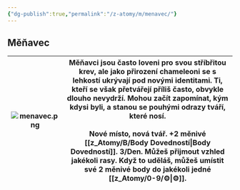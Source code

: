 ```yaml
---
{"dg-publish":true,"permalink":"/z-atomy/m/menavec/"}
---
```


## Měňavec

| ![menavec.png](/img/user/z_img/menavec.png) | Měňavci jsou často loveni pro svou stříbřitou krev, ale jako přirození chameleoni se s lehkostí ukrývají pod novými identitami. Ti, kteří se však přetvářejí příliš často, obvykle dlouho nevydrží. Mohou začít zapomínat, kým kdysi byli, a stanou se pouhými odrazy tváří, které nosí.<br><br>**Nové místo, nová tvář**. +2 **měnivé** [[z_Atomy/B/Body Dovedností\|Body Dovedností]]. 3/Den. Můžeš přijmout vzhled jakékoli rasy. Když to uděláš, můžeš umístit své 2 měnivé body do jakékoli jedné [[z_Atomy/0-9/⚙️\|⚙️]]. |
| ---------------- | ------------------------------------------------------------------------------------------------------------------------------------------------------------------------------------------------------------------------------------------------------------------------------------------------------------------------------------------------------------------------------------------------------------------------------------------------------------------------------------------- |
